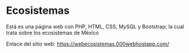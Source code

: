 # Ecosistemas
Está es una página web con PHP, HTML, CSS, MySQL y Bootstrap; la cual trata sobre los ecosistemas de México 

Enlace del sitio web: https://webecosistemas.000webhostapp.com/ 
